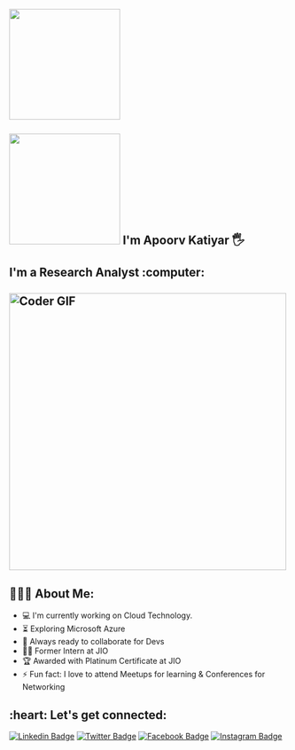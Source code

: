<h2 align="left">
 <abc>
  <br><img src="https://media.giphy.com/media/26xBwdIuRJiAIqHwA/giphy.gif" width="200"><br>
  <br> <img src="https://media.giphy.com/media/26xBwdIuRJiAIqHwA/giphy.gif" width="200"> I'm  Apoorv Katiyar 🖐️<br>
  <br> I'm a Research Analyst :computer:<br>
  <br>
    <img src="https://gfycat.com/ashamedweightydachshund" alt="Coder GIF" width="500">
 </abc>
</h2> 
<h2 align="left">👨🏻‍💻 About Me:</h2>

- :computer: I'm currently working on Cloud Technology. 
- :hourglass_flowing_sand:  Exploring Microsoft Azure
- :rocket: Always ready to collaborate for Devs
- :man_technologist: Former Intern at JIO
- :trophy: Awarded with Platinum Certificate at JIO
- :zap: Fun fact: I love to attend Meetups for learning & Conferences for Networking<br>

<h2 align="left">:heart: Let's get connected:</h2>

[![Linkedin Badge](https://img.shields.io/badge/-apoorvkatiyar-blue?style=flat-square&logo=Linkedin&logoColor=white&link=https://www.linkedin.com/in/apoorvkatiyar/)](https://www.linkedin.com/in/apoorvkatiyar/) [![Twitter Badge](https://img.shields.io/badge/-@KatiyarApoorv-1ca0f1?style=flat-square&labelColor=1ca0f1&logo=twitter&logoColor=white&link=https://twitter.com/KatiyarApoorv)](https://twitter.com/KatiyarApoorv) [![Facebook Badge](https://img.shields.io/badge/-@Ap00rv001-3b5998?style=flat-square&labelColor=3b5998&logo=facebook&logoColor=white&link=https://www.facebook.com/Ap00rv001)](https://www.facebook.com/Ap00rv001) [![Instagram Badge](https://img.shields.io/badge/-@ap00rv_katiyar-D7008A?style=flat-square&labelColor=D7008A&logo=Instagram&logoColor=white&link=https://www.instagram.com/ap00rv_katiyar/)](https://www.instagram.com/ap00rv_katiyar/)
